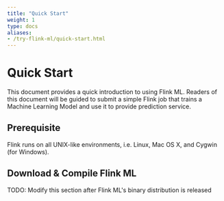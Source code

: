 ```yaml
---
title: "Quick Start"
weight: 1
type: docs
aliases:
- /try-flink-ml/quick-start.html
---
```

<!--
Licensed to the Apache Software Foundation (ASF) under one
or more contributor license agreements.  See the NOTICE file
distributed with this work for additional information
regarding copyright ownership.  The ASF licenses this file
to you under the Apache License, Version 2.0 (the
"License"); you may not use this file except in compliance
with the License.  You may obtain a copy of the License at

  http://www.apache.org/licenses/LICENSE-2.0

Unless required by applicable law or agreed to in writing,
software distributed under the License is distributed on an
"AS IS" BASIS, WITHOUT WARRANTIES OR CONDITIONS OF ANY
KIND, either express or implied.  See the License for the
specific language governing permissions and limitations
under the License.
-->

# Quick Start

This document provides a quick introduction to using Flink ML. Readers of this
document will be guided to submit a simple Flink job that trains a Machine
Learning Model and use it to provide prediction service.



## Prerequisite

Flink runs on all UNIX-like environments, i.e. Linux, Mac OS X, and Cygwin (for Windows). 

## Download & Compile Flink ML

TODO: Modify this section after Flink ML's binary distribution is released

